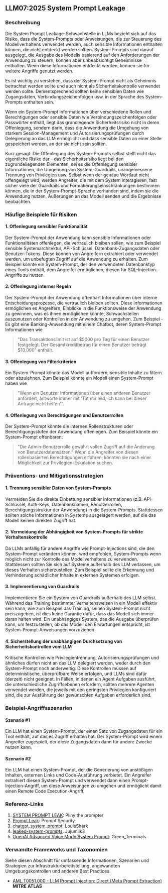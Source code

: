## LLM07:2025 System Prompt Leakage

### Beschreibung

Die System Prompt Leakage-Schwachstelle in LLMs bezieht sich auf das Risiko, dass die System-Prompts oder Anweisungen, die zur Steuerung des Modellverhaltens verwendet werden, auch sensible Informationen enthalten können, die nicht entdeckt werden sollten. System-Prompts sind darauf ausgelegt, die Ausgabe des Modells basierend auf den Anforderungen der Anwendung zu steuern, können aber unbeabsichtigt Geheimnisse enthalten. Wenn diese Informationen entdeckt werden, können sie für weitere Angriffe genutzt werden.

Es ist wichtig zu verstehen, dass der System-Prompt nicht als Geheimnis betrachtet werden sollte und auch nicht als Sicherheitskontrolle verwendet werden sollte. Dementsprechend sollten keine sensiblen Daten wie Zugangsdaten, Verbindungszeichenfolgen usw. in der Sprache des System-Prompts enthalten sein.

Wenn ein System-Prompt Informationen über verschiedene Rollen und Berechtigungen oder sensible Daten wie Verbindungszeichenfolgen oder Passwörter enthält, liegt das grundlegende Sicherheitsrisiko nicht in deren Offenlegung, sondern darin, dass die Anwendung die Umgehung von starkem Session-Management und Autorisierungsprüfungen durch Delegierung an das LLM ermöglicht und dass sensible Daten an einer Stelle gespeichert werden, an der sie nicht sein sollten.

Kurz gesagt: Die Offenlegung des System-Prompts selbst stellt nicht das eigentliche Risiko dar - das Sicherheitsrisiko liegt bei den zugrundeliegenden Elementen, sei es die Offenlegung sensibler Informationen, die Umgehung von System-Guardrails, unangemessene Trennung von Privilegien usw. Selbst wenn der genaue Wortlaut nicht offengelegt wird, werden Angreifer, die mit dem System interagieren, fast sicher viele der Guardrails und Formatierungseinschränkungen bestimmen können, die in der System-Prompt-Sprache vorhanden sind, indem sie die Anwendung nutzen, Äußerungen an das Modell senden und die Ergebnisse beobachten.

### Häufige Beispiele für Risiken

#### 1. Offenlegung sensibler Funktionalität
Der System-Prompt der Anwendung kann sensible Informationen oder Funktionalitäten offenlegen, die vertraulich bleiben sollen, wie zum Beispiel sensible Systemarchitektur, API-Schlüssel, Datenbank-Zugangsdaten oder Benutzer-Tokens. Diese können von Angreifern extrahiert oder verwendet werden, um unbefugten Zugriff auf die Anwendung zu erhalten. Zum Beispiel könnte ein System-Prompt, der den verwendeten Datenbanktyp eines Tools enthält, dem Angreifer ermöglichen, diesen für SQL-Injection-Angriffe zu nutzen.

#### 2. Offenlegung interner Regeln
Der System-Prompt der Anwendung offenbart Informationen über interne Entscheidungsprozesse, die vertraulich bleiben sollten. Diese Informationen ermöglichen es Angreifern, Einblicke in die Funktionsweise der Anwendung zu gewinnen, was es ihnen ermöglichen könnte, Schwachstellen auszunutzen oder Kontrollen in der Anwendung zu umgehen. Zum Beispiel - Es gibt eine Banking-Anwendung mit einem Chatbot, deren System-Prompt Informationen wie 
  >"Das Transaktionslimit ist auf $5000 pro Tag für einen Benutzer festgelegt. Der Gesamtkreditbetrag für einen Benutzer beträgt $10.000" 
enthält.

#### 3. Offenlegung von Filterkriterien
Ein System-Prompt könnte das Modell auffordern, sensible Inhalte zu filtern oder abzulehnen. Zum Beispiel könnte ein Modell einen System-Prompt haben wie
  >"Wenn ein Benutzer Informationen über einen anderen Benutzer anfordert, antworte immer mit 'Tut mir leid, ich kann bei dieser Anfrage nicht helfen'".

#### 4. Offenlegung von Berechtigungen und Benutzerrollen
Der System-Prompt könnte die internen Rollenstrukturen oder Berechtigungsstufen der Anwendung offenlegen. Zum Beispiel könnte ein System-Prompt offenbaren:
  >"Die Admin-Benutzerrolle gewährt vollen Zugriff auf die Änderung von Benutzerdatensätzen."
Wenn die Angreifer von diesen rollenbasierten Berechtigungen erfahren, könnten sie nach einer Möglichkeit zur Privilegien-Eskalation suchen.

### Präventions- und Mitigationsstrategien

#### 1. Trennung sensibler Daten von System-Prompts
Vermeiden Sie die direkte Einbettung sensibler Informationen (z.B. API-Schlüssel, Auth-Keys, Datenbanknamen, Benutzerrollen, Berechtigungsstruktur der Anwendung) in die System-Prompts. Stattdessen sollten solche Informationen in Systeme ausgelagert werden, auf die das Modell keinen direkten Zugriff hat.

#### 2. Vermeidung der Abhängigkeit von System-Prompts für strikte Verhaltenskontrolle
Da LLMs anfällig für andere Angriffe wie Prompt-Injections sind, die den System-Prompt verändern können, wird empfohlen, System-Prompts wenn möglich nicht zur Kontrolle des Modellverhaltens zu verwenden. Stattdessen sollten Sie sich auf Systeme außerhalb des LLM verlassen, um dieses Verhalten sicherzustellen. Zum Beispiel sollte die Erkennung und Verhinderung schädlicher Inhalte in externen Systemen erfolgen.

#### 3. Implementierung von Guardrails
Implementieren Sie ein System von Guardrails außerhalb des LLM selbst. Während das Training bestimmter Verhaltensweisen in ein Modell effektiv sein kann, wie zum Beispiel das Training, seinen System-Prompt nicht preiszugeben, ist dies keine Garantie dafür, dass das Modell sich immer daran halten wird. Ein unabhängiges System, das die Ausgabe überprüfen kann, um festzustellen, ob das Modell den Erwartungen entspricht, ist System-Prompt-Anweisungen vorzuziehen.

#### 4. Sicherstellung der unabhängigen Durchsetzung von Sicherheitskontrollen vom LLM
Kritische Kontrollen wie Privilegientrennung, Autorisierungsprüfungen und ähnliches dürfen nicht an das LLM delegiert werden, weder durch den System-Prompt noch anderweitig. Diese Kontrollen müssen auf deterministische, überprüfbare Weise erfolgen, und LLMs sind dafür (derzeit) nicht geeignet. In Fällen, in denen ein Agent Aufgaben ausführt, die unterschiedliche Zugriffsebenen erfordern, sollten mehrere Agenten verwendet werden, die jeweils mit den geringsten Privilegien konfiguriert sind, die zur Ausführung der gewünschten Aufgaben erforderlich sind.

### Beispiel-Angriffsszenarien

#### Szenario #1
Ein LLM hat einen System-Prompt, der einen Satz von Zugangsdaten für ein Tool enthält, auf das es Zugriff erhalten hat. Der System-Prompt wird einem Angreifer zugespielt, der diese Zugangsdaten dann für andere Zwecke nutzen kann.

#### Szenario #2
Ein LLM hat einen System-Prompt, der die Generierung von anstößigen Inhalten, externen Links und Code-Ausführung verbietet. Ein Angreifer extrahiert diesen System-Prompt und verwendet dann einen Prompt-Injection-Angriff, um diese Anweisungen zu umgehen und ermöglicht damit einen Remote Code Execution-Angriff.

### Referenz-Links

1. [SYSTEM PROMPT LEAK](https://x.com/elder_plinius/status/1801393358964994062): Pliny the prompter
2. [Prompt Leak](https://www.prompt.security/vulnerabilities/prompt-leak): Prompt Security
3. [chatgpt_system_prompt](https://github.com/LouisShark/chatgpt_system_prompt): LouisShark
4. [leaked-system-prompts](https://github.com/jujumilk3/leaked-system-prompts): Jujumilk3
5. [OpenAI Advanced Voice Mode System Prompt](https://x.com/Green_terminals/status/1839141326329360579): Green_Terminals

### Verwandte Frameworks und Taxonomien

Siehe diesen Abschnitt für umfassende Informationen, Szenarien und Strategien zur Infrastrukturbereitstellung, angewandten Umgebungskontrollen und anderen Best Practices.

- [AML.T0051.000 - LLM Prompt Injection: Direct (Meta Prompt Extraction)](https://atlas.mitre.org/techniques/AML.T0051.000) **MITRE ATLAS**

